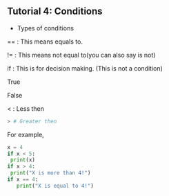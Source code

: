 ## Tutorial 4: Conditions

* Types of conditions

== : This means equals to.

!= : This means not equal to(you can also say is not)

if : This is for decision making. (This is not a condition)

True

False

< : Less then
```python
> # Greater then
```
For example,
```python
x = 4
if x < 5:
 print(x)
if x > 4:
 print("X is more than 4!")
if x == 4:
   print("X is equal to 4!")
```
